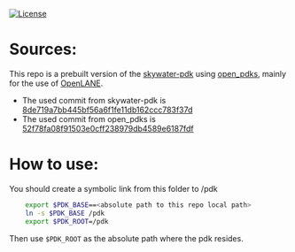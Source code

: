 [![License](https://img.shields.io/badge/License-Apache%202.0-blue.svg)](https://opensource.org/licenses/Apache-2.0) 

# Sources:

This repo is a prebuilt version of the [skywater-pdk](https://github.com/google/skywater-pdk) using [open_pdks](https://github.com/RTimothyEdwards/open_pdks), mainly for the use of [OpenLANE](https://github.com/efabless/openlane/tree/master).

- The used commit from skywater-pdk is [8de719a7bb445bf56a6f1fe11db162ccc783f37d](https://github.com/google/skywater-pdk/commit/8de719a7bb445bf56a6f1fe11db162ccc783f37d)
- The used commit from open_pdks is [52f78fa08f91503e0cff238979db4589e6187fdf](https://github.com/RTimothyEdwards/open_pdks/commit/52f78fa08f91503e0cff238979db4589e6187fdf)

# How to use:

You should create a symbolic link from this folder to /pdk
```bash
    export $PDK_BASE==<absolute path to this repo local path>
    ln -s $PDK_BASE /pdk
    export $PDK_ROOT=/pdk
```
Then use `$PDK_ROOT` as the absolute path where the pdk resides.
